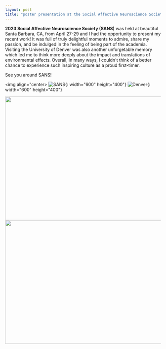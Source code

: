 ```yaml
---
layout: post
title: "poster presentation at the Social Affective Neuroscience Society!"
---
```


**2023 Social Affective Neuroscience Society (SANS)** was held at beautiful Santa Barbara, CA, from April 27-29 and I had the opportunity to present my recent work! 
It was full of truly delightful moments to admire, share my passion, and be indulged in the feeling of being part of the academia.
Visiting the University of Denver was also another unforgetable memory which led me to think more deeply about the impact and translations of environmental effects.
Overall, in many ways, I couldn't think of a better chance to experience such inspiring culture as a proud first-timer. 

See you around SANS! 

<img align="center> ![SANS](https://github.com/suzanpark/suzanpark.github.io/assets/143306172/1d3faf76-e9b1-4038-9096-4304a45aa36f){: width="600" height="400"}
![Denver](https://github.com/suzanpark/suzanpark.github.io/assets/143306172/c7249619-efc3-49ae-89f1-306be08e23c4){: width="600" height="400"}

<img align="center" width="600" height="400" src="https://github.com/suzanpark/suzanpark.github.io/assets/143306172/1d3faf76-e9b1-4038-9096-4304a45aa36f">
<img align="center" width="600" height="400" src="https://github.com/suzanpark/suzanpark.github.io/assets/143306172/c7249619-efc3-49ae-89f1-306be08e23c4">

